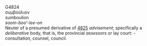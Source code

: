 <body>
  <p>G4824<br>  συμβούλιον  <br> sumboulion  <br><i>soom-boo‘-lee-on </i><br>Neuter of a presumed derivative of <a href="g4825.htm">4825</a>  <i>advisement</i>; specifically a <i>deliberative</i> body, that is, the provincial <i>assessors</i> or lay court: - consultation, counsel, council.<br></p>
 </body>